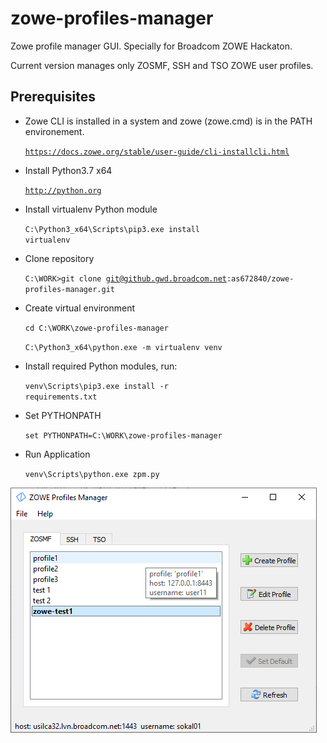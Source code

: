 # zowe-profiles-manager
Zowe profile manager GUI. Specially for Broadcom ZOWE Hackaton.

Current version manages only ZOSMF, SSH and TSO ZOWE user profiles.

## Prerequisites
* Zowe CLI is installed in a system and zowe (zowe.cmd) is in the PATH environement.

  <code>https://docs.zowe.org/stable/user-guide/cli-installcli.html</code>

* Install Python3.7 x64

  <code>http://python.org</code>
  
*  Install virtualenv Python module

    <code>C:\Python3_x64\Scripts\pip3.exe install virtualenv</code>
  
* Clone repository

  <code>C:\WORK>git clone git@github.gwd.broadcom.net:as672840/zowe-profiles-manager.git</code>

* Create virtual environment

  <code>cd C:\WORK\zowe-profiles-manager</code>

  <code>C:\Python3_x64\python.exe -m virtualenv venv</code>

* Install required Python modules, run:

  <code>venv\Scripts\pip3.exe install -r requirements.txt</code>

* Set PYTHONPATH
  
  <code>set PYTHONPATH=C:\WORK\zowe-profiles-manager</code>
  
* Run Application

  <code>venv\Scripts\python.exe zpm.py</code>
  
![Screenshot](zowe_profiles_manager.png)
